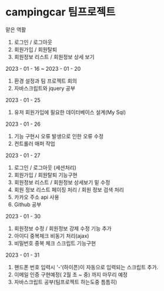 # campingcar 팀프로젝트

맡은 역활 
1. 로그인 / 로그아웃
2. 회원가입 / 회원탈퇴
3. 회원정보 리스트 / 회원정보 상세 보기

2023 - 01 - 16 ~ 2023 - 01 - 20
1. 환경 설정과 팀 프로젝트 회의
2. 자바스크립트와 jquery 공부

2023 - 01 - 25
1. 유저 회원가입에 필요한 데이터베이스 설계(My Sql)

2023 - 01 - 26
1. 기능 구현시 오류 발생으로 인한 오류 수정 
2. 컨트롤러 매퍼 작업

2023 - 01 - 27
1. 로그인 / 로그아웃 (세션처리)
2. 회원가입 / 회원탈퇴 기능구현
3. 회원정보 리스트 / 회원정보 상세보기 밑 수정 
4. 회원 정보 리스트 페이징 처리 / 회원 정보 검색 처리
5. 카카오 주소 api 사용 
6. Github 공부

2023 - 01 - 30

1. 회원정보 수정 / 회원정보 강제 수정 기능 추가
2. 아이디 중복체크 비동기 처리(ajax)
3. 비밀번호 중복 체크 스크립트 기능구현


2023 - 01 - 31

1. 핸드폰 번호 입력시 '-'(하이픈)이 자동으로 입력되는 스크립트 추가. 
2. 이메일 인증 구현예정( 2월 초 ~ 중) 까지 마무리 예정
3. 자바스크립트 공부(팀프로젝트 하는도중 틈틈히)
